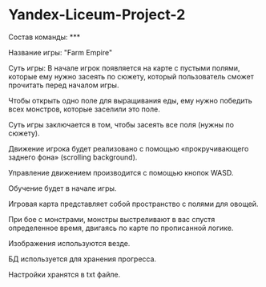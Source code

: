 # Yandex-Liceum-Project-2

Состав команды: ***

Название игры: "Farm Empire"

Суть игры: В начале игрок появляется на карте с пустыми полями, которые ему нужно засеять по сюжету, который пользователь сможет прочитать перед началом игры.

Чтобы открыть одно поле для выращивания еды, ему нужно победить всех монстров, которые заселили это поле.

Суть игры заключается в том, чтобы засеять все поля (нужны по сюжету).

Движение игрока будет реализовано с помощью «прокручивающего заднего фона» (scrolling background).

Управление движением производится с помощью кнопок WASD.

Обучение будет в начале игры.

Игровая карта представляет собой пространство с полями для овощей.

При бое с монстрами, монстры выстреливают в вас спустя определенное время, двигаясь по карте по прописанной логике.

Изображения используются везде.

БД используется для хранения прогресса.

Настройки хранятся в txt файле.
